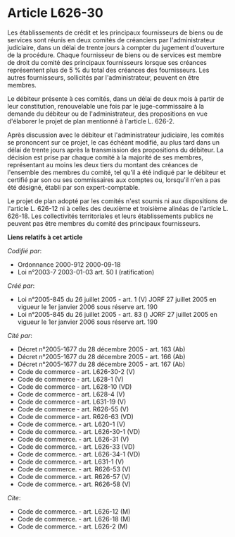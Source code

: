 # Article L626-30

Les établissements de crédit et les principaux fournisseurs de biens ou de services sont réunis en deux comités de créanciers
par l'administrateur judiciaire, dans un délai de trente jours à compter du jugement d'ouverture de la procédure. Chaque
fournisseur de biens ou de services est membre de droit du comité des principaux fournisseurs lorsque ses créances
représentent plus de 5 % du total des créances des fournisseurs. Les autres fournisseurs, sollicités par l'administrateur,
peuvent en être membres.

Le débiteur présente à ces comités, dans un délai de deux mois à partir de leur constitution, renouvelable une fois par le
juge-commissaire à la demande du débiteur ou de l'administrateur, des propositions en vue d'élaborer le projet de plan
mentionné à l'article L. 626-2.

Après discussion avec le débiteur et l'administrateur judiciaire, les comités se prononcent sur ce projet, le cas échéant
modifié, au plus tard dans un délai de trente jours après la transmission des propositions du débiteur. La décision est prise
par chaque comité à la majorité de ses membres, représentant au moins les deux tiers du montant des créances de l'ensemble
des membres du comité, tel qu'il a été indiqué par le débiteur et certifié par son ou ses commissaires aux comptes ou,
lorsqu'il n'en a pas été désigné, établi par son expert-comptable.

Le projet de plan adopté par les comités n'est soumis ni aux dispositions de l'article L. 626-12 ni à celles des deuxième et
troisième alinéas de l'article L. 626-18. Les collectivités territoriales et leurs établissements publics ne peuvent pas être
membres du comité des principaux fournisseurs.

**Liens relatifs à cet article**

_Codifié par_:

  - Ordonnance 2000-912 2000-09-18
  - Loi n°2003-7 2003-01-03 art. 50 I (ratification)

_Créé par_:

  - Loi n°2005-845 du 26 juillet 2005 - art. 1 (V) JORF 27 juillet 2005 en vigueur le 1er janvier 2006 sous réserve art. 190
  - Loi n°2005-845 du 26 juillet 2005 - art. 83 () JORF 27 juillet 2005 en vigueur le 1er janvier 2006 sous réserve art. 190

_Cité par_:

  - Décret n°2005-1677 du 28 décembre 2005 - art. 163 (Ab)
  - Décret n°2005-1677 du 28 décembre 2005 - art. 166 (Ab)
  - Décret n°2005-1677 du 28 décembre 2005 - art. 167 (Ab)
  - Code de commerce - art. L626-30-2 (V)
  - Code de commerce - art. L628-1 (V)
  - Code de commerce - art. L628-10 (VD)
  - Code de commerce - art. L628-4 (V)
  - Code de commerce - art. L631-19 (V)
  - Code de commerce - art. R626-55 (V)
  - Code de commerce - art. R626-63 (VD)
  - Code de commerce. - art. L620-1 (V)
  - Code de commerce. - art. L626-30-1 (VD)
  - Code de commerce. - art. L626-31 (V)
  - Code de commerce. - art. L626-33 (VD)
  - Code de commerce. - art. L626-34-1 (VD)
  - Code de commerce. - art. L631-1 (V)
  - Code de commerce. - art. R626-53 (V)
  - Code de commerce. - art. R626-57 (V)
  - Code de commerce. - art. R626-58 (V)

_Cite_:

  - Code de commerce. - art. L626-12 (M)
  - Code de commerce. - art. L626-18 (M)
  - Code de commerce. - art. L626-2 (M)
